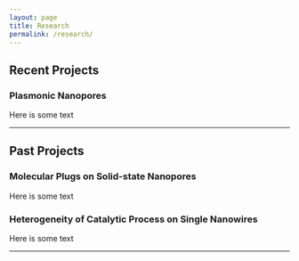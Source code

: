 ```yaml
---
layout: page
title: Research
permalink: /research/
---
```



## Recent Projects

### Plasmonic Nanopores
Here is some text 

----

## Past Projects
### Molecular Plugs on Solid-state Nanopores
Here is some text 

### Heterogeneity of Catalytic Process on Single Nanowires
Here is some text 


----

